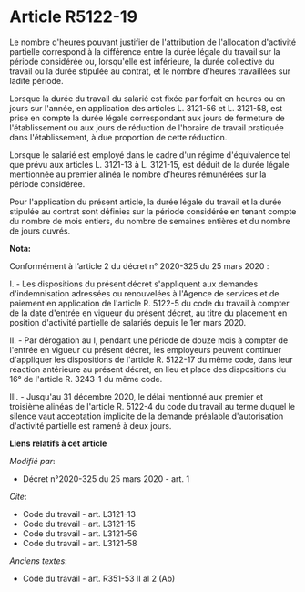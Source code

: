 # Article R5122-19

Le nombre d'heures pouvant justifier de l'attribution de l'allocation d'activité partielle correspond à la différence entre
la durée légale du travail sur la période considérée ou, lorsqu'elle est inférieure, la durée collective du travail ou la
durée stipulée au contrat, et le nombre d'heures travaillées sur ladite période.

Lorsque la durée du travail du salarié est fixée par forfait en heures ou en jours sur l'année, en application des articles
L. 3121-56 et L. 3121-58, est prise en compte la durée légale correspondant aux jours de fermeture de l'établissement ou aux
jours de réduction de l'horaire de travail pratiquée dans l'établissement, à due proportion de cette réduction.

Lorsque le salarié est employé dans le cadre d'un régime d'équivalence tel que prévu aux articles L. 3121-13 à L. 3121-15,
est déduit de la durée légale mentionnée au premier alinéa le nombre d'heures rémunérées sur la période considérée.

Pour l'application du présent article, la durée légale du travail et la durée stipulée au contrat sont définies sur la
période considérée en tenant compte du nombre de mois entiers, du nombre de semaines entières et du nombre de jours ouvrés.

**Nota:**

Conformément à l’article 2 du décret n° 2020-325 du 25 mars 2020 :

I. - Les dispositions du présent décret s'appliquent aux demandes d'indemnisation adressées ou renouvelées à l'Agence de
services et de paiement en application de l'article R. 5122-5 du code du travail à compter de la date d'entrée en vigueur du
présent décret, au titre du placement en position d'activité partielle de salariés depuis le 1er mars 2020.

II. - Par dérogation au I, pendant une période de douze mois à compter de l'entrée en vigueur du présent décret, les
employeurs peuvent continuer d'appliquer les dispositions de l'article R. 5122-17 du même code, dans leur réaction antérieure
au présent décret, en lieu et place des dispositions du 16° de l'article R. 3243-1 du même code.

III. - Jusqu'au 31 décembre 2020, le délai mentionné aux premier et troisième alinéas de l'article R. 5122-4 du code du
travail au terme duquel le silence vaut acceptation implicite de la demande préalable d'autorisation d'activité partielle est
ramené à deux jours.

**Liens relatifs à cet article**

_Modifié par_:

  - Décret n°2020-325 du 25 mars 2020 - art. 1

_Cite_:

  - Code du travail - art. L3121-13
  - Code du travail - art. L3121-15
  - Code du travail - art. L3121-56
  - Code du travail - art. L3121-58

_Anciens textes_:

  - Code du travail - art. R351-53 II al 2 (Ab)
